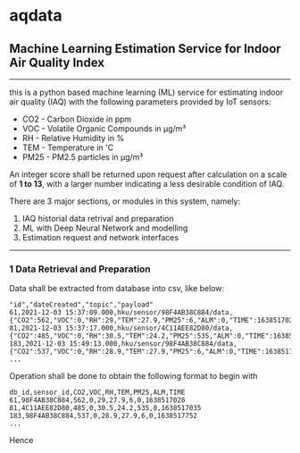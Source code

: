 # aqdata
## Machine Learning Estimation Service for Indoor Air Quality Index
---
this is a python based machine learning (ML) service for estimating indoor air quality (IAQ) with the following parameters provided by IoT sensors:
- CO2 - Carbon Dioxide in ppm
- VOC - Volatile Organic Compounds in μg/m³
- RH - Relative Humidity in %
- TEM - Temperature in 'C
- PM25 - PM2.5 particles in μg/m³

An integer score shall be returned upon request after calculation on a scale of **1 to 13**, with a larger number indicating a less desirable condition of IAQ.

There are 3 major sections, or modules in this system, namely:
1. IAQ historial data retrival and preparation
2. ML with Deep Neural Network and modelling
3. Estimation request and network interfaces

---
### 1 Data Retrieval and Preparation
Data shall be extracted from database into csv, like below:
```
"id","dateCreated","topic","payload"
61,2021-12-03 15:37:09.000,hku/sensor/98F4AB38C884/data,{"CO2":562,"VOC":0,"RH":29,"TEM":27.9,"PM25":6,"ALM":0,"TIME":1638517028}
81,2021-12-03 15:37:17.000,hku/sensor/4C11AEE82D80/data,{"CO2":485,"VOC":0,"RH":30.5,"TEM":24.2,"PM25":535,"ALM":0,"TIME":1638517035}
183,2021-12-03 15:49:13.000,hku/sensor/98F4AB38C884/data,{"CO2":537,"VOC":0,"RH":28.9,"TEM":27.9,"PM25":6,"ALM":0,"TIME":1638517752}
... 
```
Operation shall be done to obtain the following format to begin with
```
db_id,sensor_id,CO2,VOC,RH,TEM,PM25,ALM,TIME
61,98F4AB38C884,562,0,29,27.9,6,0,1638517028
81,4C11AEE82D80,485,0,30.5,24.2,535,0,1638517035
183,98F4AB38C884,537,0,28.9,27.9,6,0,1638517752
...
```
Hence
